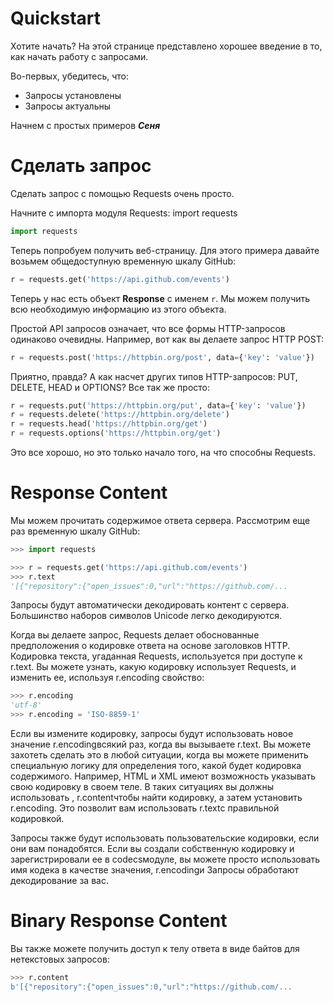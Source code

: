 # Quickstart

Хотите начать? На этой странице представлено хорошее введение в то, как начать работу с запросами.

Во-первых, убедитесь, что:

+ Запросы установлены
+ Запросы актуальны

Начнем с простых примеров _**Сеня**_

# Сделать запрос

Сделать запрос с помощью Requests очень просто.

Начните с импорта модуля Requests: import requests

```python
import requests
```

Теперь попробуем получить веб-страницу. Для этого примера давайте возьмем общедоступную временную шкалу GitHub:

```python
r = requests.get('https://api.github.com/events') 
```

Теперь у нас есть объект **Response** с именем `r`. Мы можем получить всю необходимую информацию из этого объекта.

Простой API запросов означает, что все формы HTTP-запросов одинаково очевидны. Например, вот как вы делаете запрос HTTP POST:

```python
r = requests.post('https://httpbin.org/post', data={'key': 'value'}) 
```

Приятно, правда? А как насчет других типов HTTP-запросов: PUT, DELETE, HEAD и OPTIONS? Все так же просто:

```python
r = requests.put('https://httpbin.org/put', data={'key': 'value'}) 
r = requests.delete('https://httpbin.org/delete') 
r = requests.head('https://httpbin.org/get') 
r = requests.options('https://httpbin.org/get')
```

Это все хорошо, но это только начало того, на что способны Requests.

# Response Content

Мы можем прочитать содержимое ответа сервера. Рассмотрим еще раз временную шкалу GitHub:

```python
>>> import requests

>>> r = requests.get('https://api.github.com/events')
>>> r.text
'[{"repository":{"open_issues":0,"url":"https://github.com/...
```

Запросы будут автоматически декодировать контент с сервера. Большинство наборов символов Unicode легко декодируются.

Когда вы делаете запрос, Requests делает обоснованные предположения о кодировке ответа на основе заголовков HTTP. Кодировка текста, угаданная Requests, используется при доступе к r.text. Вы можете узнать, какую кодировку использует Requests, и изменить ее, используя r.encoding свойство:

```python
>>> r.encoding
'utf-8'
>>> r.encoding = 'ISO-8859-1'
```
Если вы измените кодировку, запросы будут использовать новое значение r.encodingвсякий раз, когда вы вызываете r.text. Вы можете захотеть сделать это в любой ситуации, когда вы можете применить специальную логику для определения того, какой будет кодировка содержимого. Например, HTML и XML имеют возможность указывать свою кодировку в своем теле. В таких ситуациях вы должны использовать , r.contentчтобы найти кодировку, а затем установить r.encoding. Это позволит вам использовать r.textс правильной кодировкой.

Запросы также будут использовать пользовательские кодировки, если они вам понадобятся. Если вы создали собственную кодировку и зарегистрировали ее в codecsмодуле, вы можете просто использовать имя кодека в качестве значения, r.encodingи Запросы обработают декодирование за вас.
# Binary Response Content
Вы также можете получить доступ к телу ответа в виде байтов для нетекстовых запросов:

```python
>>> r.content
b'[{"repository":{"open_issues":0,"url":"https://github.com/...
```

